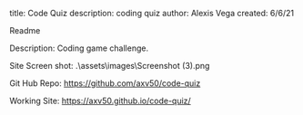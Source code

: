 title: Code Quiz
description: coding quiz
author: Alexis Vega
created: 6/6/21


Readme

Description:
Coding game challenge. 

Site Screen shot: 
.\assets\images\Screenshot (3).png

Git Hub Repo:
https://github.com/axv50/code-quiz

Working Site:
 https://axv50.github.io/code-quiz/